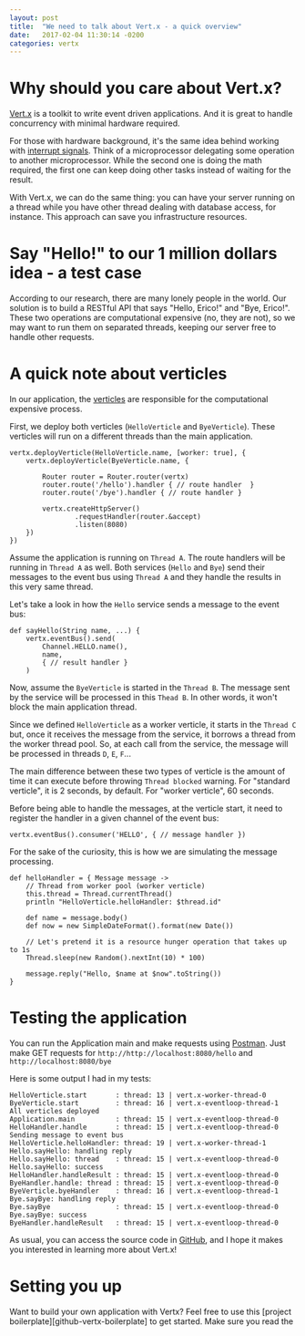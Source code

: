 ```yaml
---
layout: post
title:  "We need to talk about Vert.x - a quick overview"
date:   2017-02-04 11:30:14 -0200
categories: vertx
---
```


# Why should you care about Vert.x?

[Vert.x][vertx] is a toolkit to write event driven applications. And it is great to handle concurrency with minimal hardware required.

For those with hardware background, it's the same idea behind working with [interrupt signals][interrupt-wikipedia]. Think of a microprocessor delegating some operation to another microprocessor. While the second one is doing the math required, the first one can keep doing other tasks instead of waiting for the result.

With Vert.x, we can do the same thing: you can have your server running on a thread while you have other thread dealing with database access, for instance. This approach can save you infrastructure resources.

# Say "Hello!" to our 1 million dollars idea -  a test case

According to our research, there are many lonely people in the world. Our solution is to build a RESTful API that says "Hello, Erico!" and "Bye, Erico!". These two operations are computational expensive (no, they are not), so we may want to run them on separated threads, keeping our server free to handle other requests.

# A quick note about verticles

In our application, the [verticles][verticle-docs] are responsible for the computational expensive process.

First, we deploy both verticles (`HelloVerticle` and `ByeVerticle`). These verticles will run on a different threads than the main application.

```
vertx.deployVerticle(HelloVerticle.name, [worker: true], {
    vertx.deployVerticle(ByeVerticle.name, {

        Router router = Router.router(vertx)
        router.route('/hello').handler { // route handler  }
        router.route('/bye').handler { // route handler }

        vertx.createHttpServer()
                .requestHandler(router.&accept)
                .listen(8080)        
    })
})
```

Assume the application is running on `Thread A`. The route handlers will be running in `Thread A` as well. Both services (`Hello` and `Bye`) send their messages to the event bus using `Thread A` and they handle the results in this very same thread.

Let's take a look in how the `Hello` service sends a message to the event bus:

```
def sayHello(String name, ...) {
    vertx.eventBus().send(
        Channel.HELLO.name(),
        name,
        { // result handler }
    )
```

Now, assume the `ByeVerticle` is started in the `Thread B`. The message sent by the service will be processed in this `Thead B`. In other words, it won't block the main application thread.

Since we defined `HelloVerticle` as a worker verticle, it starts in the `Thread C` but, once it receives the message from the service, it borrows a thread from the worker thread pool. So, at each call from the service, the message will be processed in threads `D`, `E`, `F`...

The main difference between these two types of verticle is the amount of time it can execute before throwing `Thread blocked` warning. For "standard verticle", it is 2 seconds, by default. For "worker verticle", 60 seconds.

Before being able to handle the messages, at the verticle start, it need to register the handler in a given channel of the event bus:

```
vertx.eventBus().consumer('HELLO', { // message handler })
```

For the sake of the curiosity, this is how we are simulating the message processing.

```
def helloHandler = { Message message ->
    // Thread from worker pool (worker verticle)
    this.thread = Thread.currentThread()
    println "HelloVerticle.helloHandler: $thread.id"

    def name = message.body()
    def now = new SimpleDateFormat().format(new Date())

    // Let's pretend it is a resource hunger operation that takes up to 1s
    Thread.sleep(new Random().nextInt(10) * 100)

    message.reply("Hello, $name at $now".toString())
}
```

# Testing the application

You can run the Application main and make requests using [Postman][postman]. Just make GET requests for `http://http://localhost:8080/hello` and `http://localhost:8080/bye`

Here is some output I had in my tests:

```
HelloVerticle.start       : thread: 13 | vert.x-worker-thread-0
ByeVerticle.start         : thread: 16 | vert.x-eventloop-thread-1
All verticles deployed
Application.main          : thread: 15 | vert.x-eventloop-thread-0
HelloHandler.handle       : thread: 15 | vert.x-eventloop-thread-0
Sending message to event bus
HelloVerticle.helloHandler: thread: 19 | vert.x-worker-thread-1
Hello.sayHello: handling reply
Hello.sayHello: thread    : thread: 15 | vert.x-eventloop-thread-0
Hello.sayHello: success
HelloHandler.handleResult : thread: 15 | vert.x-eventloop-thread-0
ByeHandler.handle: thread : thread: 15 | vert.x-eventloop-thread-0
ByeVerticle.byeHandler    : thread: 16 | vert.x-eventloop-thread-1
Bye.sayBye: handling reply
Bye.sayBye                : thread: 15 | vert.x-eventloop-thread-0
Bye.sayBye: success
ByeHandler.handleResult   : thread: 15 | vert.x-eventloop-thread-0
```

As usual, you can access the source code in [GitHub][github-vertx-overview], and I hope it makes you interested in learning more about Vert.x!

# Setting you up

Want to build your own application with Vertx? Feel free to use this [project boilerplate][github-vertx-boilerplate] to get started. Make sure you read the 


[vertx]: http://vertx.io/
[interrupt-wikipedia]: https://en.wikipedia.org/wiki/Interrupt
[verticle-docs]: http://vertx.io/docs/apidocs/io/vertx/core/Verticle.html
[github-vertx-overview]: https://github.com/augustoerico/vertx-event-bus-timeout/tree/v1.1
[postman]: https://chrome.google.com/webstore/detail/postman/fhbjgbiflinjbdggehcddcbncdddomop
[project boilerplate]: https://github.com/augustoerico/vertx-mongo-rest-boilerplate
